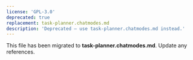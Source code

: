 ```yaml
---
license: 'GPL-3.0'
deprecated: true
replacement: task-planner.chatmodes.md
description: 'Deprecated – use task-planner.chatmodes.md instead.'
---
```


This file has been migrated to **task-planner.chatmodes.md**. Update any references.
